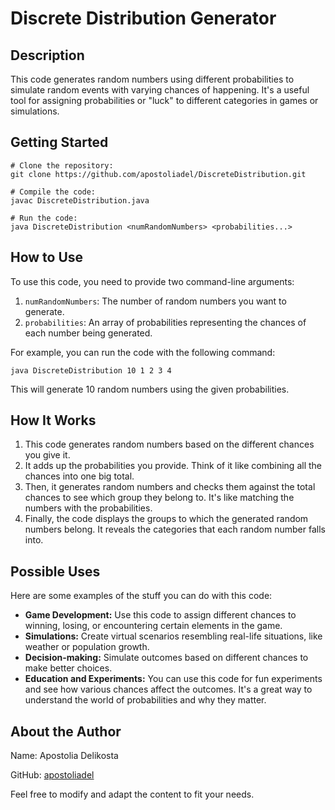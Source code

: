 # Discrete Distribution Generator

## Description

This code generates random numbers using different probabilities to simulate random events with varying chances of happening. It's a useful tool for assigning probabilities or "luck" to different categories in games or simulations.

## Getting Started

```shell
# Clone the repository:
git clone https://github.com/apostoliadel/DiscreteDistribution.git

# Compile the code:
javac DiscreteDistribution.java

# Run the code:
java DiscreteDistribution <numRandomNumbers> <probabilities...>
```

## How to Use

To use this code, you need to provide two command-line arguments:

1. `numRandomNumbers`: The number of random numbers you want to generate.
2. `probabilities`: An array of probabilities representing the chances of each number being generated.

For example, you can run the code with the following command:

```shell
java DiscreteDistribution 10 1 2 3 4
```

This will generate 10 random numbers using the given probabilities.

## How It Works

1. This code generates random numbers based on the different chances you give it.
2. It adds up the probabilities you provide. Think of it like combining all the chances into one big total.
3. Then, it generates random numbers and checks them against the total chances to see which group they belong to. It's like matching the numbers with the probabilities.
4. Finally, the code displays the groups to which the generated random numbers belong. It reveals the categories that each random number falls into.


## Possible Uses

Here are some examples of the stuff you can do with this code:

- **Game Development:** Use this code to assign different chances to winning, losing, or encountering certain elements in the game.
- **Simulations:** Create virtual scenarios resembling real-life situations, like weather or population growth.
- **Decision-making:** Simulate outcomes based on different chances to make better choices.
- **Education and Experiments:** You can use this code for fun experiments and see how various chances affect the outcomes. It's a great way to understand the world of probabilities and why they matter.

## About the Author

Name: Apostolia Delikosta

GitHub: [apostoliadel](https://github.com/apostoliadel)

Feel free to modify and adapt the content to fit your needs.
